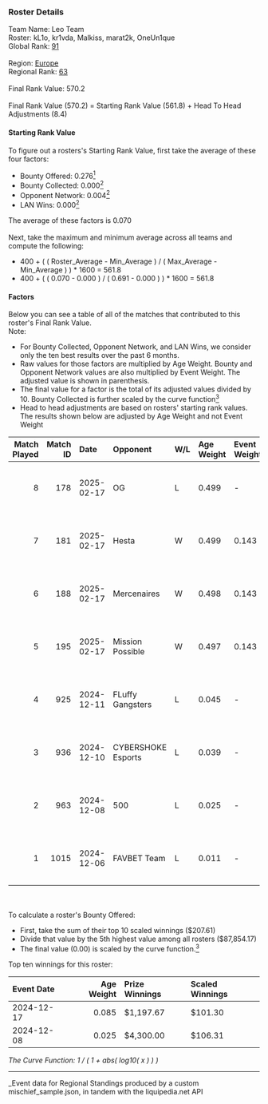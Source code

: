 ### Roster Details<br />
Team Name: Leo Team<br />
Roster: kL1o, kr1vda, Malkiss, marat2k, OneUn1que<br />
Global Rank: [91](../../standings_global_2025_06_02.md)<br />
<br />
Region: [Europe]( ../../standings_europe_2025_06_02.md)<br />
Regional Rank: [63]( ../../standings_europe_2025_06_02.md)<br />
<br />
Final Rank Value:  570.2<br />
<br />
Final Rank Value (570.2) = Starting Rank Value (561.8) + Head To Head Adjustments (8.4)<br />

#### Starting Rank Value<br />
To figure out a rosters's Starting Rank Value, first take the average of these four factors:<br />
- Bounty Offered: 0.276[<sup>1</sup>](#table2)
- Bounty Collected: 0.000[<sup>2</sup>](#table1)
- Opponent Network: 0.004[<sup>2</sup>](#table1)
- LAN Wins: 0.000[<sup>2</sup>](#table1)

The average of these factors is 0.070<br />
<br />
Next, take the maximum and minimum average across all teams and compute the following:<br />
- 400 + ( ( Roster_Average - Min_Average ) / ( Max_Average - Min_Average ) ) * 1600 = 561.8
- 400 + ( ( 0.070 - 0.000 ) / ( 0.691 - 0.000 ) ) * 1600 = 561.8


#### Factors<br />
Below you can see a table of all of the matches that contributed to this roster's Final Rank Value.<br />
Note:<br />

- For Bounty Collected, Opponent Network, and LAN Wins, we consider only the ten best results over the past 6 months.
- Raw values for those factors are multiplied by Age Weight. Bounty and Opponent Network values are also multiplied by Event Weight. The adjusted value is shown in parenthesis.
- The final value for a factor is the total of its adjusted values divided by 10. Bounty Collected is further scaled by the curve function[<sup>3</sup>](#curveFunction)
- Head to head adjustments are based on rosters' starting rank values. The results shown below are adjusted by Age Weight and not Event Weight
<span id="table1"></span><br />


| Match Played | Match ID | Date       | Opponent           | W/L | Age Weight | Event Weight | Bounty Collected | Opponent Network | LAN Wins  | H2H Adj. | Roster                                    |
| -: | -: | :- | :- | :- | :- | :- | :- | :- | :- | -: | :- |
|            8 |      178 | 2025-02-17 | OG                 | L   | 0.499      | -            | -                | -                | -         |    -6.99 | kL1o, kr1vda, Malkiss, marat2k, OneUn1que |
|            7 |      181 | 2025-02-17 | Hesta              | W   | 0.499      | 0.143        | 0.000 (0.000)    | 0.423 (0.030)    | 0 (0.000) |     7.59 | kL1o, kr1vda, Malkiss, marat2k, OneUn1que |
|            6 |      188 | 2025-02-17 | Mercenaires        | W   | 0.498      | 0.143        | 0.000 (0.000)    | 0.090 (0.006)    | 0 (0.000) |     4.56 | kL1o, kr1vda, Malkiss, marat2k, OneUn1que |
|            5 |      195 | 2025-02-17 | Mission Possible   | W   | 0.497      | 0.143        | 0.000 (0.000)    | 0.000 (0.000)    | 0 (0.000) |     4.49 | kL1o, kr1vda, Malkiss, marat2k, OneUn1que |
|            4 |      925 | 2024-12-11 | FLuffy Gangsters   | L   | 0.045      | -            | -                | -                | -         |    -0.86 | kL1o, kr1vda, Malkiss, marat2k, OneUn1que |
|            3 |      936 | 2024-12-10 | CYBERSHOKE Esports | L   | 0.039      | -            | -                | -                | -         |    -0.24 | kL1o, kr1vda, Malkiss, marat2k, OneUn1que |
|            2 |      963 | 2024-12-08 | 500                | L   | 0.025      | -            | -                | -                | -         |    -0.08 | kL1o, kr1vda, Malkiss, marat2k, OneUn1que |
|            1 |     1015 | 2024-12-06 | FAVBET Team        | L   | 0.011      | -            | -                | -                | -         |    -0.10 | kL1o, kr1vda, Malkiss, marat2k, OneUn1que |

<br />
<span id="table2"></span><br />
To calculate a roster's Bounty Offered:<br />

- First, take the sum of their top 10 scaled winnings ($207.61)
- Divide that value by the 5th highest value among all rosters ($87,854.17)
- The final value (0.00) is scaled by the curve function.[<sup>3</sup>](#curveFunction)

Top ten winnings for this roster:<br />

| Event Date | Age Weight | Prize Winnings | Scaled Winnings |
| :- | -: | :- | :- |
| 2024-12-17 |      0.085 | $1,197.67      | $101.30         |
| 2024-12-08 |      0.025 | $4,300.00      | $106.31         |


<span id="curveFunction"></span>_The Curve Function: 1 / ( 1 + abs( log10( x ) ) )_<br />

---
_Event data for Regional Standings produced by a custom mischief_sample.json, in tandem with the liquipedia.net API<br />

